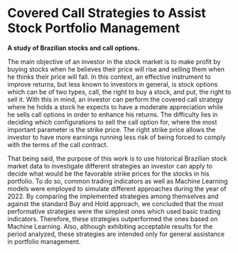 # Covered Call Strategies to Assist Stock Portfolio Management
**A study of Brazilian stocks and call options.**

The main objective of an investor in the stock market is to make profit by buying stocks
when he believes their price will rise and selling them when he thinks their price will fall.
In this context, an effective instrument to improve returns, but less known to investors in
general, is stock options which can be of two types, call, the right to buy a stock, and put, the
right to sell it. With this in mind, an investor can perform the covered call strategy where he
holds a stock he expects to have a moderate appreciation while he sells call options in order to
enhance his returns. The difficulty lies in deciding which configurations to sell the call option
for, where the most important parameter is the strike price. The right strike price allows the
investor to have more earnings running less risk of being forced to comply with the terms of
the call contract.

That being said, the purpose of this work is to use historical Brazilian stock
market data to investigate different strategies an investor can apply to decide what would be
the favorable strike prices for the stocks in his portfolio. To do so, common trading indicators
as well as Machine Learning models were employed to simulate different approaches during
the year of 2022. By comparing the implemented strategies among themselves and against the
standard Buy and Hold approach, we concluded that the most performative strategies were the
simplest ones which used basic trading indicators. Therefore, these strategies outperformed the
ones based on Machine Learning. Also, although exhibiting acceptable results for the period
analyzed, these strategies are intended only for general assistance in portfolio management.
